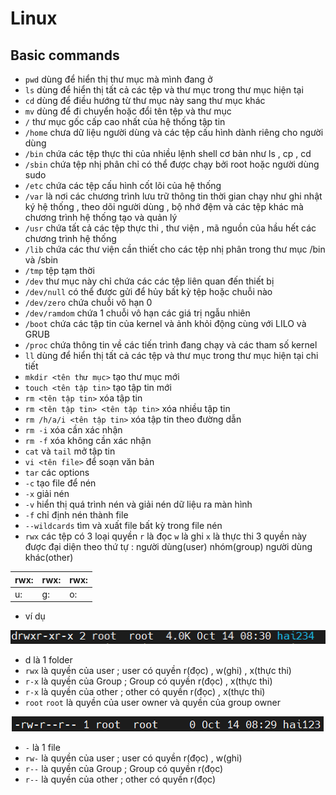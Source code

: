 # Linux 
## Basic commands 

- `pwd` dùng để hiển thị thư mục mà mình đang ở 
- `ls` dùng để hiển thị tất cả các tệp và thư mục trong thư mục hiện tại 
- `cd` dùng để điều hướng từ thư mục này sang thư mục khác 
- `mv` dùng để đi chuyển hoặc đổi tên tệp và thư mục 
- `/` thư mục gốc cấp cao nhất của hệ thống tập tin 
- `/home` chưa dữ liệu người dùng và các tệp cấu hình dành riêng cho người dùng 
- `/bin` chứa các tệp thực thi của nhiều lệnh shell cơ bản như ls , cp , cd 
- `/sbin` chứa tệp nhị phân chỉ có thể được chạy bởi root hoặc người dùng sudo
- `/etc` chứa các tệp cấu hình cốt lõi của hệ thống 
- `/var` là nơi các chương trình lưu trữ thông tin thời gian chạy như ghi nhật ký hệ thống , theo dõi người dùng , bộ nhớ đệm và các tệp khác mà chương trình hệ thống tạo và quản lý 
- `/usr` chứa tất cả các tệp thực thi , thư viện , mã nguồn của hầu hết các chương trình hệ thống 
- `/lib` chứa các thư viện cần thiết cho các tệp nhị phân trong thư mục /bin và /sbin
- `/tmp` tệp tạm thời  
- `/dev` thư mục này chỉ chứa các các tệp liên quan đến thiết bị 
- `/dev/null` có thể được gửi để hủy bất kỳ tệp hoặc chuỗi nào 
- `/dev/zero` chứa chuỗi vô hạn 0
- `/dev/ramdom` chứa 1 chuỗi vô hạn các giá trị ngẫu nhiên 
- `/boot` chứa các tập tin của kernel và ảnh khỏi động  cùng với LILO và GRUB
- `/proc` chứa thông tin về các tiến trình đang chạy và các tham số kernel
- `ll` dùng để hiển thị tất cả các tệp và thư mục trong thư mục hiện tại chi tiết 
- `mkdir <tên thư mục>` tạo thư mục mới 
- `touch <tên tập tin>` tạo tập tin mới 
- `rm <tên tập tin>` xóa tập tin
- `rm <tên tập tin> <tên tập tin>` xóa nhiều tập tin
- `rm /h/a/i <tên tập tin>` xóa tập tin theo đường dẫn 
- `rm -i` xóa  cần xác nhận 
- `rm -f` xóa không cần xác nhận 
- `cat` và `tail` mở tập tin
- `vi <tên file>` để soạn văn bản 
- `tar` các options 
- `-c` tạo file để nén 
- `-x` giải nén 
- `-v` hiển thị quá trình nén và giải nén dữ liệu ra màn hình 
- `-f` chỉ định nén thành file 
- `--wildcards` tìm và xuất file bất kỳ trong file nén 
- `rwx` các tệp có 3 loại quyền `r` là đọc `w` là ghi `x` là thực thi  3 quyền này được đại diện theo thứ tự : người dùng(user) nhóm(group) người dùng khác(other)

 | rwx: | rwx: | rwx: |
 | :---| :---| :---|
 | u: | g: | o: |

 - ví dụ 


 ![](./images/c.png)
 
 - d là 1 folder
 - `rwx` là quyền của user ; user có quyền r(đọc) , w(ghi) , x(thực thi)
 - `r-x` là quyền của Group ; Group có quyền r(đọc) , x(thực thi)
 - `r-x` là quyền của other ; other có quyền r(đọc) , x(thực thi)
 - `root` `root` là quyền của user owner và quyền của group owner

 ![](./images/d.png)

 - `-` là 1 file 
 - `rw-` là quyền của user ; user có quyền r(đọc) , w(ghi)
 - `r--` là quyền của Group ; Group có quyền r(đọc)
 - `r--` là quyền của other ; other có quyền r(đọc) 

















